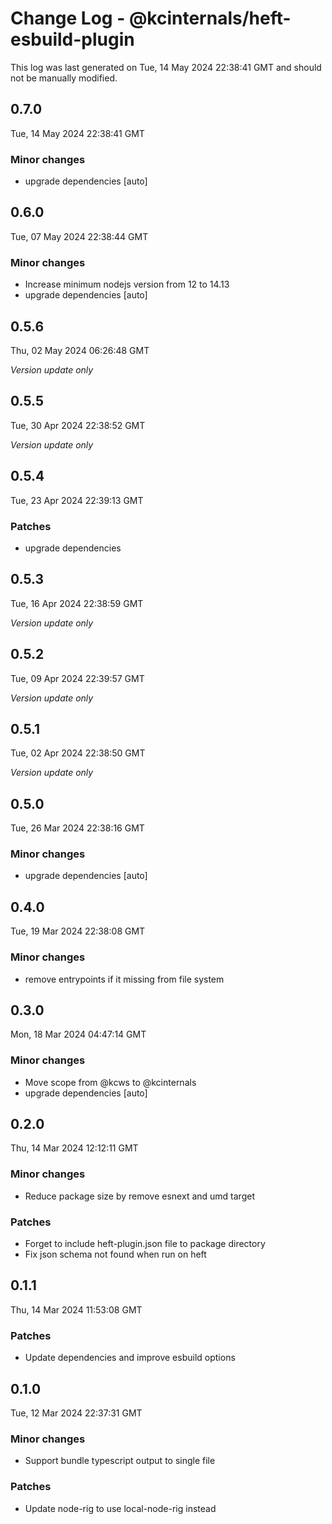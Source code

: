 # Change Log - @kcinternals/heft-esbuild-plugin

This log was last generated on Tue, 14 May 2024 22:38:41 GMT and should not be manually modified.

## 0.7.0
Tue, 14 May 2024 22:38:41 GMT

### Minor changes

- upgrade dependencies [auto]

## 0.6.0
Tue, 07 May 2024 22:38:44 GMT

### Minor changes

- Increase minimum nodejs version from 12 to 14.13
- upgrade dependencies [auto]

## 0.5.6
Thu, 02 May 2024 06:26:48 GMT

_Version update only_

## 0.5.5
Tue, 30 Apr 2024 22:38:52 GMT

_Version update only_

## 0.5.4
Tue, 23 Apr 2024 22:39:13 GMT

### Patches

- upgrade dependencies

## 0.5.3
Tue, 16 Apr 2024 22:38:59 GMT

_Version update only_

## 0.5.2
Tue, 09 Apr 2024 22:39:57 GMT

_Version update only_

## 0.5.1
Tue, 02 Apr 2024 22:38:50 GMT

_Version update only_

## 0.5.0
Tue, 26 Mar 2024 22:38:16 GMT

### Minor changes

- upgrade dependencies [auto]

## 0.4.0
Tue, 19 Mar 2024 22:38:08 GMT

### Minor changes

- remove entrypoints if it missing from file system

## 0.3.0
Mon, 18 Mar 2024 04:47:14 GMT

### Minor changes

- Move scope from @kcws to @kcinternals
- upgrade dependencies [auto]

## 0.2.0
Thu, 14 Mar 2024 12:12:11 GMT

### Minor changes

- Reduce package size by remove esnext and umd target

### Patches

- Forget to include heft-plugin.json file to package directory
- Fix json schema not found when run on heft

## 0.1.1
Thu, 14 Mar 2024 11:53:08 GMT

### Patches

- Update dependencies and improve esbuild options

## 0.1.0
Tue, 12 Mar 2024 22:37:31 GMT

### Minor changes

- Support bundle typescript output to single file

### Patches

- Update node-rig to use local-node-rig instead

